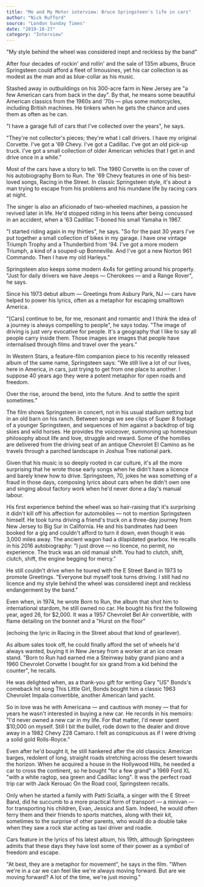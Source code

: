 ```yaml
---
title: "Me and My Motor interview: Bruce Springsteen's life in cars"
author: "Nick Rufford"
source: "London Sunday Times"
date: "2019-10-27"
category: "Interview"
---
```


"My style behind the wheel was considered inept and reckless by the band"

After four decades of rockin' and rollin' and the sale of 135m albums, Bruce Springsteen could afford a fleet of limousines, yet his car collection is as modest as the man and as blue-collar as his music.

Stashed away in outbuildings on his 300-acre farm in New Jersey are "a few American cars from back in the day". By that, he means some beautiful American classics from the 1960s and '70s — plus some motorcycles, including British machines. He tinkers when he gets the chance and uses them as often as he can.

"I have a garage full of cars that I've collected over the years", he says.

"They're not collector's pieces; they're what I call drivers. I have my original Corvette. I've got a '69 Chevy. I've got a Cadillac. I've got an old pick-up truck. I've got a small collection of older American vehicles that I get in and drive once in a while."

Most of the cars have a story to tell. The 1960 Corvette is on the cover of his autobiography Born to Run. The '69 Chevy features in one of his best-loved songs, Racing in the Street. In classic Springsteen style, it's about a man trying to escape from his problems and his mundane life by racing cars at night.

The singer is also an aficionado of two-wheeled machines, a passion he revived later in life. He'd stopped riding in his teens after being concussed in an accident, when a '63 Cadillac T-boned his small Yamaha in 1967.

"I started riding again in my thirties", he says. "So for the past 30 years I've put together a small collection of bikes in my garage. I have one vintage Triumph Trophy and a Thunderbird from '94. I've got a more modern Triumph, a kind of a souped-up Bonneville. And I've got a new Norton 961 Commando. Then I have my old Harleys."

Springsteen also keeps some modern 4x4s for getting around his property. "Just for daily drivers we have Jeeps — Cherokees — and a Range Rover", he says.

Since his 1973 debut album — Greetings from Asbury Park, NJ — cars have helped to power his lyrics, often as a metaphor for escaping smalltown America.

"[Cars] continue to be, for me, resonant and romantic and I think the idea of a journey is always compelling to people", he says today. "The image of driving is just very evocative for people. It's a geography that I like to say all people carry inside them. Those images are images that people have internalised through films and travel over the years."

In Western Stars, a feature-film companion piece to his recently released album of the same name, Springsteen says: "We still live a lot of our lives, here in America, in cars, just trying to get from one place to another. I suppose 40 years ago they were a potent metaphor for open roads and freedom.

Over the rise, around the bend, into the future. And to settle the spirit sometimes."

The film shows Springsteen in concert, not in his usual stadium setting but in an old barn on his ranch. Between songs we see clips of Super 8 footage of a younger Springsteen, and sequences of him against a backdrop of big skies and wild horses. He provides the voiceover, summoning up homespun philosophy about life and love, struggle and reward. Some of the homilies are delivered from the driving seat of an antique Chevrolet El Camino as he travels through a parched landscape in Joshua Tree national park.

Given that his music is so deeply rooted in car culture, it's all the more surprising that he wrote those early songs when he didn't have a licence and barely knew how to drive. Springsteen, 70, jokes he was something of a fraud in those days, composing lyrics about cars when he didn't own one and singing about factory work when he'd never done a day's manual labour.

His first experience behind the wheel was so hair-raising that it's surprising it didn't kill off his affection for automobiles — not to mention Springsteen himself. He took turns driving a friend's truck on a three-day journey from New Jersey to Big Sur in California. He and his bandmates had been booked for a gig and couldn't afford to turn it down, even though it was 3,000 miles away. The ancient wagon had a dilapidated gearbox. He recalls in his 2016 autobiography: "I just drove — no licence, no permit, no experience. The truck was an old manual shift. You had to clutch, shift, clutch, shift, the engine begging for mercy."

He still couldn't drive when he toured with the E Street Band in 1973 to promote Greetings. "Everyone but myself took turns driving. I still had no licence and my style behind the wheel was considered inept and reckless endangerment by the band."

Even when, in 1974, he wrote Born to Run, the album that shot him to international stardom, he still owned no car. He bought his first the following year, aged 26, for $2,000. It was a 1957 Chevrolet Bel Air convertible, with flame detailing on the bonnet and a "Hurst on the floor"

(echoing the lyric in Racing in the Street about that kind of gearlever).

As album sales took off, he could finally afford the set of wheels he'd always wanted, buying it in New Jersey from a worker at an ice cream stand. "Born to Run had earned me a Steinway baby grand piano and a 1960 Chevrolet Corvette I bought for six grand from a kid behind the counter", he recalls.

He was delighted when, as a thank-you gift for writing Gary "US" Bonds's comeback hit song This Little Girl, Bonds bought him a classic 1963 Chevrolet Impala convertible, another American land yacht.

So in love was he with Americana — and cautious with money — that for years he wasn't interested in buying a new car. He records in his memoirs: "I'd never owned a new car in my life. For that matter, I'd never spent $10,000 on myself. Still I bit the bullet, rode down to the dealer and drove away in a 1982 Chevy Z28 Camaro. I felt as conspicuous as if I were driving a solid gold Rolls-Royce."

Even after he'd bought it, he still hankered after the old classics: American barges, redolent of long, straight roads stretching across the desert towards the horizon. When he acquired a house in the Hollywood Hills, he needed a car to cross the continent, so he bought "for a few grand" a 1969 Ford XL "with a white ragtop, sea green and Cadillac long". It was the perfect road trip car with Jack Kerouac On the Road cool, Springsteen recalls.

Only when he started a family with Patti Scialfa, a singer with the E Street Band, did he succumb to a more practical form of transport — a minivan — for transporting his children, Evan, Jessica and Sam. Indeed, he would often ferry them and their friends to sports matches, along with their kit, sometimes to the surprise of other parents, who would do a double take when they saw a rock star acting as taxi driver and roadie.

Cars feature in the lyrics of his latest album, his 19th, although Springsteen admits that these days they have lost some of their power as a symbol of freedom and escape.

"At best, they are a metaphor for movement", he says in the film. "When we're in a car we can feel like we're always moving forward. But are we moving forward? A lot of the time, we're just moving."
